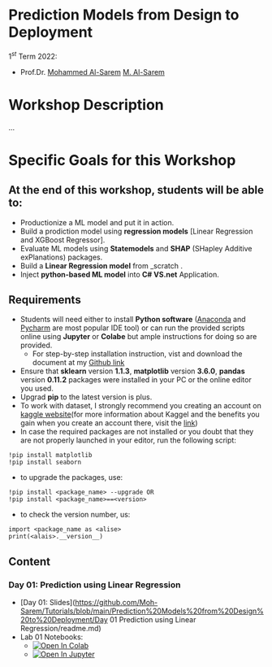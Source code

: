 # Prediction Models from Design to Deployment
$1^{st}$ Term 2022:<br>
* Prof.Dr. [Mohammed Al-Sarem](https://sites.google.com/site/alsaremmh) <a href="https://sites.google.com/site/alsaremmh"> M. Al-Sarem</a> </h5>
# Workshop Description
...
# Specific Goals for this Workshop
## At the end of this workshop, students will be able to:
* Productionize a ML model and put it in action.
* Build a prodiction model using __regression models__ [Linear Regression and XGBoost Regressor].
* Evaluate ML models using __Statemodels__ and __SHAP__ (SHapley Additive exPlanations) packages. 
* Build a __Linear Regression model__ from _scratch .
* Inject __python-based ML model__ into __C# VS.net__ Application.
## __Requirements__ <a name="Requirements"></a>
* Students will need either to install __Python software__ ([Anaconda](https://www.anaconda.com/products/distribution) and [Pycharm](https://www.jetbrains.com/pycharm/download/#section=windows) are most popular IDE tool) or can run the provided scripts online using __Jupyter__ or __Colabe__ but ample instructions for doing so are provided. 
  - For step-by-step installation instruction, vist and download the document at my [Github link](https://github.com/Moh-Sarem/) 
* Ensure that __sklearn__ version __1.1.3__, __matplotlib__ version __3.6.0__, __pandas__ version __0.11.2__ packages were installed in your PC or the online editor you used. 
* Upgrad __pip__ to the latest version is plus.
* To work with dataset, I strongly recommend you creating an account on [kaggle website](https://www.kaggle.com/)(for more information about Kaggel and the benefits you gain when you create an account there, visit the [link](https://towardsdatascience.com/kaggle-kernels-for-beginners-a-step-by-step-guide-3db6b1cd7606))
* In case the required packages are not installed or you doubt that they are not properly launched in your editor, run the following script:
```
!pip install matplotlib
!pip install seaborn
```
* to upgrade the packages, use:
```
!pip install <package_name> --upgrade OR 
!pip install <package_name>==<version>
```
* to check the version number, us:
```
import <package_name as <alise>
print(<alais>.__version__)
```
## Content
### Day 01: Prediction using Linear Regression
* [Day 01: Slides](https://github.com/Moh-Sarem/Tutorials/blob/main/Prediction%20Models%20from%20Design%20to%20Deployment/Day 01 Prediction using Linear Regression/readme.md)
* Lab 01 Notebooks:
   - [![Open In Colab](https://colab.research.google.com/assets/colab-badge.svg)](https://colab.research.google.com/drive/)
   - [![Open In Jupyter](https://img.shields.io/badge/Jupyter-F37626.svg?&style=for-the-badge&logo=Jupyter&logoColor=white)](https://colab.research.google.com/drive/)
